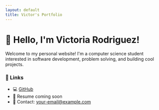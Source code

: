 ```yaml
---
layout: default
title: Victor's Portfolio
---
```


# 👋 Hello, I'm Victoria Rodriguez!

Welcome to my personal website! I'm a computer science student interested in software development, problem solving, and building cool projects.

### 🔗 Links

- 💻 [GitHub](https://github.com/volivs)
- 📄 Resume coming soon
- 📨 Contact: your-email@example.com
